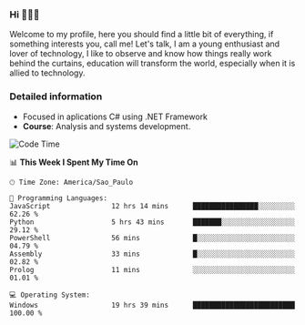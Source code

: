 


### Hi 🙋🏽‍♂️

Welcome to my profile, here you should find a little bit of everything, if something interests you, call me! Let's talk,
I am a young enthusiast and lover of technology, I like to observe and know how things really work behind the curtains, 
education will transform the world, especially when it is allied to technology.

### Detailed information
* Focused in aplications C# using .NET Framework
* **Course**: Analysis and systems development.

<!--START_SECTION:waka-->
![Code Time](http://img.shields.io/badge/Code%20Time-429%20hrs%2021%20mins-blue)

📊 **This Week I Spent My Time On** 

```text
🕑︎ Time Zone: America/Sao_Paulo

💬 Programming Languages: 
JavaScript               12 hrs 14 mins      ████████████████░░░░░░░░░   62.26 % 
Python                   5 hrs 43 mins       ███████░░░░░░░░░░░░░░░░░░   29.12 % 
PowerShell               56 mins             █░░░░░░░░░░░░░░░░░░░░░░░░   04.79 % 
Assembly                 33 mins             █░░░░░░░░░░░░░░░░░░░░░░░░   02.82 % 
Prolog                   11 mins             ░░░░░░░░░░░░░░░░░░░░░░░░░   01.01 % 

💻 Operating System: 
Windows                  19 hrs 39 mins      █████████████████████████   100.00 % 
```


<!--END_SECTION:waka-->



